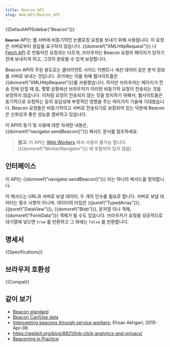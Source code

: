 ```yaml
---
title: Beacon API
slug: Web/API/Beacon_API
---
```


{{DefaultAPISidebar("Beacon")}}

**`Beacon`** API는 웹 서버에 비동기적인 논블로킹 요청을 보내기 위해 사용됩니다. 이 요청은 서버로부터 응답을 요구하지 않습니다. {{domxref("XMLHttpRequest")}} 나 [Fetch API](/ko/docs/Web/API/Fetch_API) 로 만들어진 요청과는 다르게, 브라우저는 Beacon 요청이 페이지가 닫히기 전에 보내지게 하고, 그것이 완료될 수 있게 보장합니다.

Beacon API의 주된 용도로는 클라이언트 사이드 이벤트나 세션 데이터 같은 분석 정보를 서버로 보내는 것입니다. 과거에는 이를 위해 웹사이트들은 {{domxref("XMLHttpRequest")}}를 사용했습니다. 하지만 브라우저는 페이지가 전송 전에 닫힐 때 등, 몇몇 상황에선 브라우저가 이러한 비동기적 요청이 전송되는 것을 보장하지 않습니다. 이처럼 요청이 전송되지 않는 것을 방지하기 위해서, 웹사이트들은 동기적으로 요청하는 등의 응답성에 부정적인 영향을 주는 여러가지 기술에 기대왔습니다. Beacon 요청들은 비동기적이고 서버로 전송되기로 보장되어 있는 덕분에 Beacon은 신뢰성과 좋은 성능을 겸비하고 있습니다.

이 API의 동기 및 사용에 대한 자세한 내용은, {{domxref("navigator.sendBeacon()")}} 메서드 문서를 참조하세요.

> **참고:** 이 API는 [Web Workers](/ko/docs/Web/API/Web_Workers_API) 에서 사용이 불가능 합니다. ({{domxref("WorkerNavigator")}} 에 포함되어 있지 않음)

## 인터페이스

이 API는 {{domxref("navigator.sendBeacon()")}} 라는 하나의 메서드를 정의합니다.

이 메서드는 URL과 서버로 보낼 데이터, 두 개의 인수를 필요로 합니다. 서버로 보낼 데이터는 필수 사항이 아니며, 데이터의 타입은 {{jsxref("TypedArray")}}, {{jsxref("DataView")}}, {{domxref("Blob")}}, 문자열 이나 객체, {{domxref("FormData")}} 객체가 될 수도 있습니다. 브라우저가 요청을 성공적으로 대기열에 넣으면 `true` 를 반환하고 그 외에는 `false` 를 반환합니다.

## 명세서

{{Specifications}}

## 브라우저 호환성

{{Compat}}

## 같이 보기

- [Beacon standard](https://w3c.github.io/beacon/)
- [Beacon CanIUse data](https://caniuse.com/#search=beacon)
- [Intercepting beacons through service workers](https://ehsanakhgari.org/blog/2015-04-08/intercepting-beacons-through-service-workers/); Ehsan Akhgari; 2015-Apr-08
- <https://webkit.org/blog/8821/link-click-analytics-and-privacy/>
- [Beaconing in Practice](https://calendar.perfplanet.com/2020/beaconing-in-practice/)
